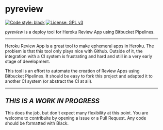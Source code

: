 # pyreview

[![Code style: black](https://img.shields.io/badge/code%20style-black-000000.svg)](https://github.com/psf/black)
[![License: GPL v3](https://img.shields.io/badge/License-GPLv3-blue.svg)](https://www.gnu.org/licenses/gpl-3.0)

_pyreview_ is a deploy tool for Heroku Review App using Bitbucket Pipelines.

---

Heroku Review App is a great tool to make ephemeral apps in Heroku. The problem is
that this tool only plays nice with Github. Outside of it, the integration with a CI system
is frustrating and hard and still in a very early stage of development.

This tool is an effort to automate the creation of Review Apps using Bitbucket Pipelines. It
should be easy to fork this project and adapted it to another CI system (or abstract the CI at all).

---

## *THIS IS A WORK IN PROGRESS*

This does the job, but don't expect many flexibility at this point. You are welcome to contribuite
by opening a issue or a Pull Request. Any code should be formatted with Black.
